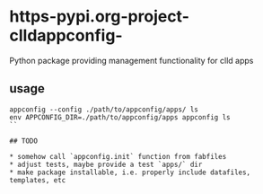 # https-pypi.org-project-clldappconfig-
Python package providing management functionality for clld apps

## usage

```
appconfig --config ./path/to/appconfig/apps/ ls
env APPCONFIG_DIR=./path/to/appconfig/apps appconfig ls
``

## TODO

* somehow call `appconfig.init` function from fabfiles
* adjust tests, maybe provide a test `apps/` dir
* make package installable, i.e. properly include datafiles, templates, etc
